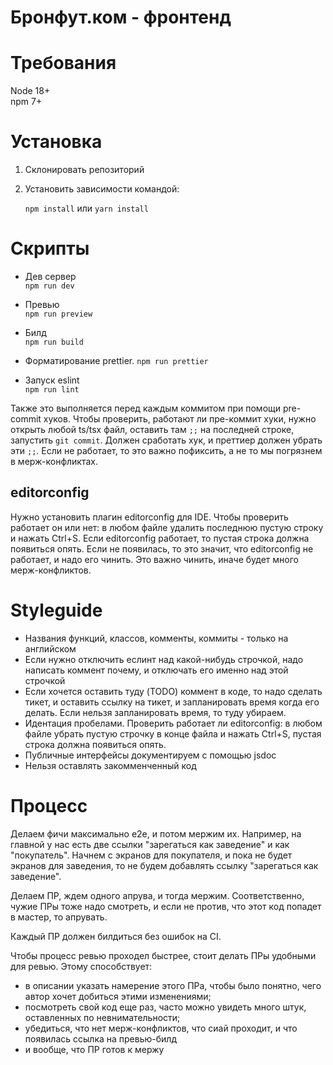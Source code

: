 # Бронфут.ком - фронтенд

# Требования

Node 18+  
npm 7+

# Установка

1.  Склонировать репозиторий
2.  Установить зависимоcти командой:

    `npm install` или `yarn install`

# Скрипты

- Дев сервер  
  `npm run dev`

- Превью  
  `npm run preview`

- Билд  
  `npm run build`

- Форматирование prettier.
  `npm run prettier`

- Запуск eslint  
  `npm run lint`

Также это выполняется перед каждым коммитом при помощи pre-commit хуков. Чтобы проверить, работают ли пре-коммит хуки, нужно открыть любой ts/tsx файл, оставить там `;;` на последней строке, запустить `git commit`. Должен сработать хук, и преттиер должен убрать эти `;;`. Если не работает, то это важно пофиксить, а не то мы погрязнем в мерж-конфликтах.

## editorconfig
Нужно установить плагин editorconfig для IDE. Чтобы проверить работает он или нет: в любом файле удалить последнюю пустую строку и нажать Ctrl+S. Если editorconfig работает, то пустая строка должна появиться опять. Если не появилась, то это значит, что editorconfig не работает, и надо его чинить. Это важно чинить, иначе будет много мерж-конфликтов.

# Styleguide

- Названия функций, классов, комменты, коммиты - только на английском
- Если нужно отключить еслинт над какой-нибудь строчкой, надо написать коммент почему, и отключать его именно над этой строчкой
- Если хочется оставить туду (TODO) коммент в коде, то надо сделать тикет, и оставить ссылку на тикет, и запланировать время когда его делать. Если нельзя запланировать время, то туду убираем.
- Идентация пробелами. Проверить работает ли editorconfig: в любом файле убрать пустую строчку в конце файла и нажать Ctrl+S, пустая строка должна появиться опять.
- Публичные интерфейсы документируем с помощью jsdoc
- Нельзя оставлять закомменченный код

# Процесс

Делаем фичи максимально е2е, и потом мержим их. Например, на главной у нас есть две ссылки "зарегаться как заведение" и как "покупатель". Начнем с экранов для покупателя, и пока не будет экранов для заведения, то не будем добавлять ссылку "зарегаться как заведение".

Делаем ПР, ждем одного апрува, и тогда мержим. Соответственно, чужие ПРы тоже надо смотреть, и если не против, что этот код попадет в мастер, то апрувать.

Каждый ПР должен билдиться без ошибок на CI.

Чтобы процесс ревью проходел быстрее, стоит делать ПРы удобными для ревью. Этому способствует:

- в описании указать намерение этого ПРа, чтобы было понятно, чего автор хочет добиться этими изменениями;
- посмотреть свой код еще раз, часто можно увидеть много штук, оставленных по невнимательности;
- убедиться, что нет мерж-конфликтов, что сиай проходит, и что появилась ссылка на превью-билд
- и вообще, что ПР готов к мержу
